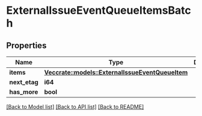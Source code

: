 # ExternalIssueEventQueueItemsBatch

## Properties

Name | Type | Description | Notes
------------ | ------------- | ------------- | -------------
**items** | [**Vec<crate::models::ExternalIssueEventQueueItem>**](ExternalIssueEventQueueItem.md) |  | 
**next_etag** | **i64** |  | 
**has_more** | **bool** |  | 

[[Back to Model list]](../README.md#documentation-for-models) [[Back to API list]](../README.md#documentation-for-api-endpoints) [[Back to README]](../README.md)


